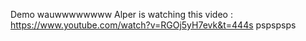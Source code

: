 Demo
wauwwwwwwww
Alper is watching this video : https://www.youtube.com/watch?v=RGOj5yH7evk&t=444s
pspspsps
